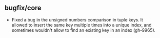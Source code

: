 ## bugfix/core

- Fixed a bug in the unsigned numbers comparison in tuple keys. It allowed to
  insert the same key multiple times into a unique index, and sometimes wouldn't
  allow to find an existing key in an index (gh-9965).
